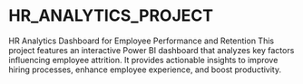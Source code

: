 # HR_ANALYTICS_PROJECT
HR Analytics Dashboard for Employee Performance and Retention  This project features an interactive Power BI dashboard that analyzes key factors influencing employee attrition. It provides actionable insights to improve hiring processes, enhance employee experience, and boost productivity.  
